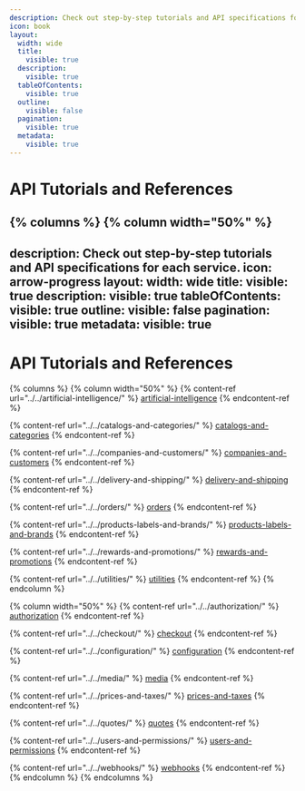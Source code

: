 ```yaml
---
description: Check out step-by-step tutorials and API specifications for each service.
icon: book
layout:
  width: wide
  title:
    visible: true
  description:
    visible: true
  tableOfContents:
    visible: true
  outline:
    visible: false
  pagination:
    visible: true
  metadata:
    visible: true
---
```


# API Tutorials and References

{% columns %}
{% column width="50%" %}
---
description: Check out step-by-step tutorials and API specifications for each service.
icon: arrow-progress
layout:
  width: wide
  title:
    visible: true
  description:
    visible: true
  tableOfContents:
    visible: true
  outline:
    visible: false
  pagination:
    visible: true
  metadata:
    visible: true
---

# API Tutorials and References

{% columns %}
{% column width="50%" %}
{% content-ref url="../../artificial-intelligence/" %}
[artificial-intelligence](../../artificial-intelligence/)
{% endcontent-ref %}

{% content-ref url="../../catalogs-and-categories/" %}
[catalogs-and-categories](../../catalogs-and-categories/)
{% endcontent-ref %}

{% content-ref url="../../companies-and-customers/" %}
[companies-and-customers](../../companies-and-customers/)
{% endcontent-ref %}

{% content-ref url="../../delivery-and-shipping/" %}
[delivery-and-shipping](../../delivery-and-shipping/)
{% endcontent-ref %}

{% content-ref url="../../orders/" %}
[orders](../../orders/)
{% endcontent-ref %}

{% content-ref url="../../products-labels-and-brands/" %}
[products-labels-and-brands](../../products-labels-and-brands/)
{% endcontent-ref %}

{% content-ref url="../../rewards-and-promotions/" %}
[rewards-and-promotions](../../rewards-and-promotions/)
{% endcontent-ref %}

{% content-ref url="../../utilities/" %}
[utilities](../../utilities/)
{% endcontent-ref %}
{% endcolumn %}

{% column width="50%" %}
{% content-ref url="../../authorization/" %}
[authorization](../../authorization/)
{% endcontent-ref %}

{% content-ref url="../../checkout/" %}
[checkout](../../checkout/)
{% endcontent-ref %}

{% content-ref url="../../configuration/" %}
[configuration](../../configuration/)
{% endcontent-ref %}

{% content-ref url="../../media/" %}
[media](../../media/)
{% endcontent-ref %}

{% content-ref url="../../prices-and-taxes/" %}
[prices-and-taxes](../../prices-and-taxes/)
{% endcontent-ref %}

{% content-ref url="../../quotes/" %}
[quotes](../../quotes/)
{% endcontent-ref %}

{% content-ref url="../../users-and-permissions/" %}
[users-and-permissions](../../users-and-permissions/)
{% endcontent-ref %}

{% content-ref url="../../webhooks/" %}
[webhooks](../../webhooks/)
{% endcontent-ref %}
{% endcolumn %}
{% endcolumns %}